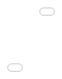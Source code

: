```yaml
---
layout: page
permalink: /gallery/
title: Gallery
nav: true
nav_order: 2
description: Music, magic, YOYO ball, and others.
toc:
    sidebar: left
---
```


<div class="projects">
<h2 class="category">music 音乐</h2>
<div class="row mt-3">
    <!-- <div style="position: relative; padding: 30% 45%;"> -->
    <div class="col-sm mt-3 mt-md-0">
        <!-- <div style="position: relative; padding: 30% 45%;"> -->
            <iframe style="position: absolute; width: 100%; height: 100%; left: 0; top: 0;" src="//player.bilibili.com/player.html?isOutside=true&aid=113977761727056&bvid=BV1dqNdeXENx&cid=28309128089&p=1&as_wide=1&high_quality=1&autoplay=0" scrolling="no" frameborder="no" allowfullscreen="true"></iframe>
        <!-- </div> -->
    </div>
    <div class="col-sm mt-3 mt-md-0">
        <!-- <div style="position: relative; padding: 30% 45%;"> -->
            <iframe style="position: absolute; width: 100%; height: 100%; left: 0; top: 0;" src="//player.bilibili.com/player.html?isOutside=true&aid=943902870&bvid=BV1GW4y1H7Cc&cid=857731213&p=1&as_wide=1&high_quality=1&autoplay=0" scrolling="no" frameborder="no" allowfullscreen="true"></iframe>
        <!-- </div> -->
    </div>
</div>

<h2 class="category">magic 魔术</h2>
<div class="row mt-3">
    <div class="col-sm mt-3 mt-md-0">
        <div style="position: relative; padding: 30% 45%;">
	        <iframe style="position: absolute; width: 100%; height: 100%; left: 0; top: 0;" src="//player.bilibili.com/player.html?isOutside=true&aid=113977778507467&bvid=BV1RiNdeWEQF&cid=28309129312&p=1&as_wide=1&high_quality=1&autoplay=0" scrolling="no" frameborder="no" allowfullscreen="true"></iframe>
        </div>
    </div>
</div>

<h2 class="category">YOYO ball 悠悠球</h2>

<!-- 



<div class="row mt-3">
    <div class="col-sm mt-3 mt-md-0">
        <iframe style="position: absolute; width: 100%; height: 100%; left: 0; top: 0;" src="//player.bilibili.com/player.html?isOutside=true&aid=1850814876&bvid=BV15W421N7Yo&cid=1447169835&p=1&as_wide=1&high_quality=1&autoplay=0" scrolling="no" frameborder="no" allowfullscreen="true"></iframe>
    </div>
</div> -->


</div>